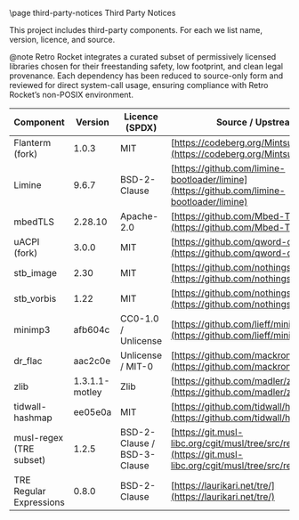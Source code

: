 \page third-party-notices Third Party Notices

This project includes third-party components. For each we list name, version, licence, and source.

@note Retro Rocket integrates a curated subset of permissively licensed libraries chosen for their freestanding safety, low footprint, and clean legal provenance. Each dependency has been reduced to source-only form and reviewed for direct system-call usage, ensuring compliance with Retro Rocket’s non-POSIX environment.

| Component                | Version        | Licence (SPDX)              | Source / Upstream                                                                                        |
| ------------------------ | -------------- | ----------------------------| ---------------------------------------------------------------------------------------------------------|
| Flanterm (fork)          | 1.0.3          | MIT                         | [https://codeberg.org/Mintsuki/Flanterm](https://codeberg.org/Mintsuki/Flanterm)                         |
| Limine                   | 9.6.7          | BSD-2-Clause                | [https://github.com/limine-bootloader/limine](https://github.com/limine-bootloader/limine)               |
| mbedTLS                  | 2.28.10        | Apache-2.0                  | [https://github.com/Mbed-TLS/mbedtls](https://github.com/Mbed-TLS/mbedtls)                               |
| uACPI (fork)             | 3.0.0          | MIT                         | [https://github.com/qword-os/uacpi](https://github.com/qword-os/uacpi)                                   |
| stb_image                | 2.30           | MIT                         | [https://github.com/nothings/stb](https://github.com/nothings/stb)                                       |
| stb_vorbis               | 1.22           | MIT                         | [https://github.com/nothings/stb](https://github.com/nothings/stb)                                       |
| minimp3                  | afb604c        | CC0-1.0 / Unlicense         | [https://github.com/lieff/minimp3](https://github.com/lieff/minimp3)                                     |
| dr_flac                  | aac2c0e        | Unlicense / MIT-0           | [https://github.com/mackron/dr_libs](https://github.com/mackron/dr_libs)                                 |
| zlib                     | 1.3.1.1-motley | Zlib                        | [https://github.com/madler/zlib](https://github.com/madler/zlib)                                         |
| tidwall-hashmap          | ee05e0a        | MIT                         | [https://github.com/tidwall/hashmap.c](https://github.com/tidwall/hashmap.c)                             |
| musl-regex (TRE subset)  | 1.2.5          | BSD-2-Clause / BSD-3-Clause | [https://git.musl-libc.org/cgit/musl/tree/src/regex](https://git.musl-libc.org/cgit/musl/tree/src/regex) |
| TRE Regular Expressions  | 0.8.0          | BSD-2-Clause                | [https://laurikari.net/tre/](https://laurikari.net/tre/)                                                 |
